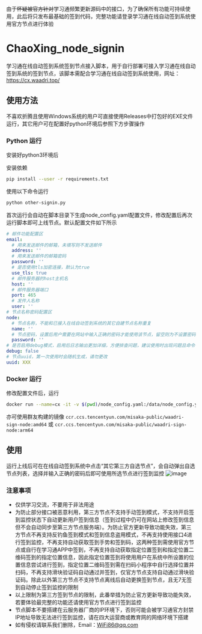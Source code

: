 由于~~怀疑被官方针对~~学习通频繁更新源码中的接口，为了确保所有功能可持续使用，此后将只发布最基础的签到代码，完整功能请登录学习通在线自动签到系统使用官方节点进行体验
# ChaoXing_node_signin
学习通在线自动签到系统签到节点接入脚本，用于自行部署可接入学习通在线自动签到系统的签到节点，该脚本需配合学习通在线自动签到系统使用，网址：https://cx.waadri.top/
## 使用方法
不喜欢折腾且使用Windows系统的用户可直接使用Releases中打包好的EXE文件运行，其它用户可在配置好python环境后参照下方步骤操作


### Python 运行
安装好python3环境后

安装依赖
```bash
pip install --user -r requirements.txt
```

使用以下命令运行
```bash
python other-signin.py
```

首次运行会自动在脚本目录下生成node_config.yaml配置文件，修改配置后再次运行脚本即可上线节点。默认配置文件如下所示
```yaml
# 邮件功能配置区
email:
  # 用来发送邮件的邮箱，未填写则不发送邮件
  address: ''
  # 用来发送邮件的邮箱密码
  password: ''
  # 是否使用tls加密连接，默认为true
  use_tls: true
  # 邮件服务器的host主机名
  host: ''
  # 邮件服务器端口
  port: 465
  # 发件人名称
  user: ''
# 节点名称密码配置区
node:
  # 节点名称，不能和已接入在线自动签到系统的其它自建节点名称重复
  name: ''
  # 节点密码，设置后用户需要在网站中输入正确的密码才能使用该节点，留空则为不设置密码，此时任何人均可使用该节点进行签到
  password: ''
# 是否启用debug模式，启用后日志输出更加详细，方便排查问题，建议使用时出现问题且命令行中未展示问题详细信息时再启用
debug: false
# 节点uuid，第一次使用时会随机生成，请勿更改
uuid: XXX
```

### Docker 运行

修改配置文件后，运行
```bash
docker run --name=cx -it -v $(pwd)/node_config.yaml:/data/node_config.yaml myimage
```

亦可使用群友构建的镜像 `ccr.ccs.tencentyun.com/misaka-public/waadri-sign-node:amd64` 或 `ccr.ccs.tencentyun.com/misaka-public/waadri-sign-node:arm64`

## 使用

运行上线后可在在线自动签到系统中点击“其它第三方自选节点”，会自动弹出自选节点列表，选择并输入正确的密码后即可使用所选节点进行签到监控
![image](https://github.com/WAADRI/ChaoXing_node_signin/assets/90495619/3f48708a-8e71-4147-8005-c4a266782014)
### 注意事项
- 仅供学习交流，不要用于非法用途
- 为防止部分接口被恶意利用，第三方节点不支持手动签到模式，不支持开启签到监控状态下自动更新用户签到信息（签到过程中仍可在网站上修改签到信息但不会自动同步至第三方节点服务端）。为防止官方更新导致功能失效，第三方节点不再支持反钓鱼签到模式和签到信息盗用模式，不再支持使用接口4进行签到监控，不再支持自动获取签到手势和签到码，这两种签到需使用官方节点或自行在学习通APP中签到，不再支持自动获取指定位置签到和指定位置二维码签到的指定位置信息，因此指定位置签到将使用用户在系统中所设置的位置信息尝试进行签到，指定位置二维码签到需在扫码小程序中自行选择位置并扫码，不再支持滑块验证码自动通过并签到，仅官方节点支持自动通过滑块验证码。除此以外第三方节点不支持节点离线后自动更换签到节点，且无7无签到自动停止签到监控的限制
- 以上限制为第三方签到节点的限制，此番举措为防止官方更新导致功能失效，若要体验最完整的功能还请使用官方节点进行签到监控
- 节点脚本不要搭建在云服务器厂商的IP环境下，否则可能会被学习通官方封禁IP地址导致无法进行签到监控，请在四大运营商或教育网的网络环境下搭建
- 如有侵权请联系我们删除，Email：WiFi86@qq.com
